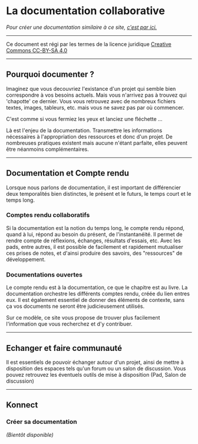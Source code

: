 # La documentation collaborative

*Pour créer une documentation similaire à ce site, [c'est par ici.](#konnect)*

---

Ce document est régi par les termes de la licence juridique [Creative Commons CC-BY-SA 4.0](https://creativecommons.org/licenses/by-sa/4.0/deed.fr) 

---

## Pourquoi documenter ?

Imaginez que vous decouvriez l'existance d'un projet qui semble bien correspondre à vos besoins actuels. Mais vous n'arrivez pas à trouvez qui 'chapotte' ce dernier. Vous vous retrouvez avec de nombreux fichiers textes, images, tableurs, etc. mais vous ne savez pas par où commencer.

C'est comme si vous fermiez les yeux et lanciez une fléchette ...

Là est l'enjeu de la documentation. Transmettre les informations nécessaires à l'appropriation des ressources et donc d'un projet. De nombreuses pratiques existent mais aucune n'étant parfaite, elles peuvent être néanmoins complémentaires.

---

## Documentation et Compte rendu

Lorsque nous parlons de documentation, il est important de différencier deux temporalités bien distinctes, le présent et le futurs, le temps court et le temps long.

### Comptes rendu collaboratifs

Si la documentation est la notion du temps long, le compte rendu répond, quand à lui, répond au besoin du présent, de l'instantanéité. Il permet de rendre compte de réflexions, échanges, résultats d'essais, etc. Avec les pads, entre autres, il est possible de facilement et rapidement mutualiser ces prises de notes, et d'ainsi produire des savoirs, des "ressources" de développement.

### Documentations ouvertes

Le compte rendu est à la documentation, ce que le chapitre est au livre. La documentation orchestre les différents comptes rendu, créée du lien entres eux.
Il est également essentiel de donner des éléments de contexte, sans ça vos documents ne seront être judicieusement utilisés.

Sur ce modèle, ce site vous propose de trouver plus facilement l'information que vous recherchez et d'y contribuer.

---

## Echanger et faire communauté

Il est essentiels de pouvoir échanger autour d'un projet, ainsi de mettre à disposition des espaces tels qu'un forum ou un salon de discussion. Vous pouvez retrouvez les éventuels outils de mise à disposition (Pad, Salon de discussion)

---

## Konnect

### Créer sa documentation

*(Bientôt disponible)*

